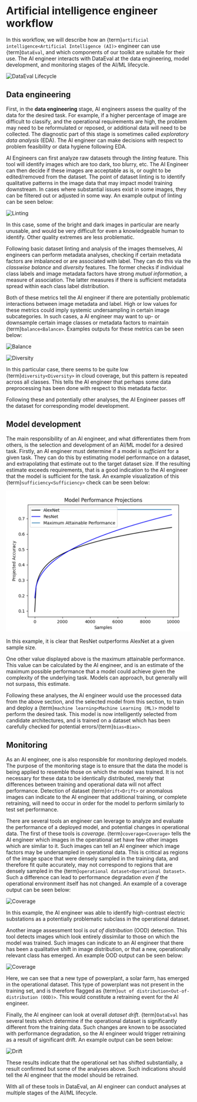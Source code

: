 # Artificial intelligence engineer workflow

In this workflow, we will describe how an {term}`artificial intelligence<Artificial Intelligence (AI)>` engineer can use {term}`DataEval`, and which components of our toolkit are suitable for their use. The AI engineer interacts with DataEval at the data engineering, model development, and monitoring stages of the AI/ML lifecycle. 

![DataEval Lifecycle](./figures/DataEval.png)

## Data engineering


First, in the **data engineering** stage, AI engineers assess the quality of the data for the desired task. For example, if a higher percentage of image are difficult to classify, and the operational requirements are high, the problem may need to be reformulated or reposed, or additional data will need to be collected. The diagnostic part of this stage is sometimes called *exploratory data analysis* (EDA). The AI engineer can make decisions with respect to problem feasibility or data hygiene following EDA.

AI Engineers can first analyze raw datasets through the *linting* feature. <!---TODO: Link the relevant tutorials/how-tos.--> This tool will identify images which are too dark, too blurry, etc. The AI Engineer can then decide if these images are acceptable as is, or ought to be edited/removed from the dataset. The point of dataset linting is to identify qualitative patterns in the image data that may impact model training downstream. In cases where substantial issues exist in some images, they can be filtered out or adjusted in some way. An example output of linting can be seen below:

![Linting](./figures/linting.png)

In this case, some of the bright and dark images in particular are nearly unusable, and would be very difficult for even a knowledgeable human to identify. Other quality extremes are less problematic.

Following basic dataset linting and analysis of the images themselves, AI engineers can perform metadata analyses, checking if certain metadata factors are imbalanced or are associated with label. They can do this via the *classwise balance* and *diversity* features. The former checks if individual class labels and image metadata factors have strong *mutual information*, a measure of association. The latter measures if there is sufficient metadata spread within each class label distribution.

Both of these metrics tell the AI engineer if there are potentially problematic interactions between image metadata and label. High or low values for these metrics could imply systemic undersampling in certain image subcategories. In such cases, a AI engineer may want to up- or downsample certain image classes or metadata factors to maintain {term}`balance<Balance>`. Examples outputs for these metrics can be seen below:

![Balance](./figures/balance.png)

![Diversity](./figures/diversity.png)

In this particular case, there seems to be quite low {term}`diversity<Diversity>` in cloud coverage, but this pattern is repeated across all classes. This tells the AI engineer that perhaps some data preprocessing has been done with respect to this metadata factor.

Following these and potentially other analyses, the AI Engineer passes off the dataset for corresponding model development.

## Model development

The main responsibility of an AI engineer, and what differentiates them from others, is the selection and development of an AI/ML model for a desired task. Firstly, an AI engineer must determine if a model is *sufficient* for a given task. They can do this by estimating model performance on a dataset, and extrapolating that estimate out to the target dataset size. If the resulting estimate exceeds requirements, that is a good indication to the AI engineer that the model is sufficient for the task. An example visualization of this {term}`sufficiency<Sufficiency>` check can be seen below: 

![Sufficiency](./figures/sufficiency.png)

In this example, it is clear that ResNet outperforms AlexNet at a given sample size.

One other value displayed above is the maximum attainable performance. This value can be calculated by the AI engineer, and is an estimate of the maximum possible performance that a model could achieve given the complexity of the underlying task. Models can approach, but generally will not surpass, this estimate.

Following these analyses, the AI engineer would use the processed data from the above section, and the selected model from this section, to train and deploy a {term}`machine learning<Machine Learning (ML)>` model to perform the desired task. This model is now intelligently selected from candidate architectures, and is trained on a dataset which has been carefully checked for potential errors/{term}`bias<Bias>`.

## Monitoring

As an AI engineer, one is also responsible for *monitoring* deployed models. The purpose of the monitoring stage is to ensure that the data the model is being applied to resemble those on which the model was trained. It is not necessary for these data to be identically distributed, merely that differences between training and operational data will not affect performance. Detection of dataset {term}`drift<Drift>` or anomalous images can indicate to the AI engineer that additional training, or complete retraining, will need to occur in order for the model to perform similarly to test set performance.

There are several tools an engineer can leverage to analyze and evaluate the performance of a deployed model, and potential changes in operational data. The first of these tools is *coverage*. {term}`coverage<Coverage>` tells the AI engineer which images in the operational set have few other images which are similar to it. Such images can tell an AI engineer which image factors may be undersampled in operational data. This is critical as regions of the image space that were densely sampled in the training data, and therefore fit quite accurately, may not correspond to regions that are densely sampled in the {term}`operational dataset<Operational Dataset>`. Such a difference can lead to performance degradation *even if* the operational environment itself has not changed. An example of a coverage output can be seen below:

![Coverage](./figures/coverage.png)

In this example, the AI engineer was able to identify high-contrast electric substations as a potentially problematic subclass in the operational dataset.

Another image assessment tool is *out of distribution* (OOD) detection. This tool detects images which look entirely dissimilar to those on which the model was trained. Such images can indicate to an AI engineer that there has been a qualitative shift in image distribution, or that a new, operationally relevant class has emerged. An example OOD output can be seen below:

![Coverage](./figures/OOD.png)

Here, we can see that a new type of powerplant, a solar farm, has emerged in the operational dataset. This type of powerplant was not present in the training set, and is therefore flagged as {term}`out of distribution<Out-of-distribution (OOD)>`. This would constitute a retraining event for the AI engineer.

Finally, the AI engineer can look at overall *dataset drift*. {term}`DataEval` has several tests which determine if the operational dataset is significantly different from the training data. Such changes are known to be associated with performance degradation, so the AI engineer would trigger retraining as a result of significant drift. An example output can be seen below:

![Drift](./figures/drift.png)

These results indicate that the operational set has shifted substantially, a result confirmed but some of the analyses above. Such indications should tell the AI engineer that the model should be retrained.

With all of these tools in DataEval, an AI engineer can conduct analyses at multiple stages of the AI/ML lifecycle.